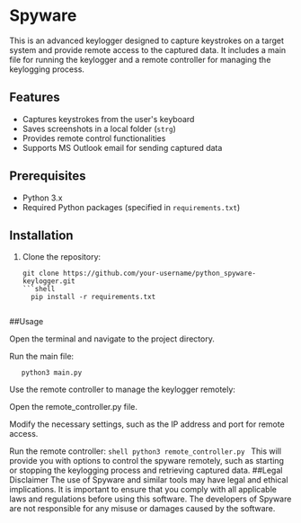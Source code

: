 

# Spyware

This is an advanced keylogger designed to capture keystrokes on a target system and provide remote access to the captured data. It includes a main file for running the keylogger and a remote controller for managing the keylogging process.

## Features

- Captures keystrokes from the user's keyboard
- Saves screenshots in a local folder (`strg`)
- Provides remote control functionalities
- Supports MS Outlook email for sending captured data

## Prerequisites

- Python 3.x
- Required Python packages (specified in `requirements.txt`)

## Installation

1. Clone the repository:

     ```shell
     git clone https://github.com/your-username/python_spyware-keylogger.git
    ```shell
       pip install -r requirements.txt


##Usage

   Open the terminal and navigate to the project directory.

   Run the main file:
   ```shell
      python3 main.py
   ```
   Use the remote controller to manage the keylogger remotely:

   Open the remote_controller.py file.

   Modify the necessary settings, such as the IP address and port for remote access.

   Run the remote controller:
    ```shell
       python3 remote_controller.py
    ```
      This will provide you with options to control the spyware remotely, such as starting or stopping the keylogging process and retrieving captured data.
 ##Legal Disclaimer 
    The use of Spyware and similar tools may have legal and ethical implications. 
    It is important to ensure that you comply with all applicable laws and regulations before using this software. 
    The developers of Spyware are not responsible for any misuse or damages caused by the software.
   
